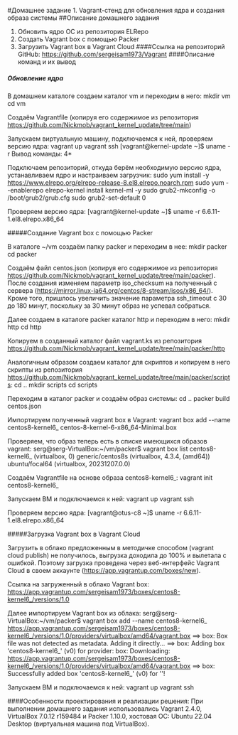 #Домашнее задание 1. Vagrant-стенд для обновления ядра и создания образа системы
##Описание домашнего задания
1) Обновить ядро ОС из репозитория ELRepo
2) Создать Vagrant box c помощью Packer
3) Загрузить Vagrant box в Vagrant Cloud
####Ссылка на репозиторий GitHub:
https://github.com/sergeisam1973/Vagrant
####Описание команд и их вывод
##### Обновление ядра

В домашнем каталоге создаем каталог vm и переходим в него:
mkdir vm
cd vm

Создаём Vagrantfile (копируя его содержимое из репозитория https://github.com/Nickmob/vagrant_kernel_update/tree/main)

Запускаем виртуальную машину, подключаемся к ней, проверяем версию ядра: 
vagrant up
vagrant ssh
[vagrant@kernel-update ~]$ uname -r
Вывод команды: 4*

Подключаем репозиторий, откуда берём необходимую версию ядра, устанавливаем ядро и настраиваем загрузчик:
sudo yum install -y https://www.elrepo.org/elrepo-release-8.el8.elrepo.noarch.rpm
sudo yum --enablerepo elrepo-kernel install kernel-ml -y
sudo grub2-mkconfig -o /boot/grub2/grub.cfg
sudo grub2-set-default 0

Проверяем версию ядра:
[vagrant@kernel-update ~]$ uname -r
6.6.11-1.el8.elrepo.x86_64

#####Создание Vagrant box c помощью Packer

В каталоге ~/vm создаём папку packer и переходим в нее:
mkdir packer
cd packer

Создаём файл centos.json (копируя его содержимое из репозитория https://github.com/Nickmob/vagrant_kernel_update/tree/main/packer). После создания изменяем параметр iso_checksum на полученный с сервера (https://mirror.linux-ia64.org/centos/8-stream/isos/x86_64/). Кроме того, пришлось увеличить значение параметра ssh_timeout с 30 до 180 минут, поскольку за 30 минут образ не успевал собраться.

Далее создаем в каталоге packer каталог http и переходим в него: 
mkdir http
cd http

Копируем в созданный каталог файл vagrant.ks из репозитория https://github.com/Nickmob/vagrant_kernel_update/tree/main/packer/http

Аналогичным образом создаем каталог для скриптов и копируем в него скрипты из репозитория https://github.com/Nickmob/vagrant_kernel_update/tree/main/packer/scripts:
cd ..
mkdir scripts
cd scripts

Переходим в каталог packer и создаём образ системы:
cd ..
packer build centos.json

Импортируем полученный vagrant box в Vagrant:
vagrant box add --name centos8-kernel6_ centos-8-kernel-6-x86_64-Minimal.box

Проверяем, что образ теперь есть в списке имеющихся образов vagrant:
serg@serg-VirtualBox:~/vm/packer$ vagrant box list
centos8-kernel6_ (virtualbox, 0)
generic/centos8s (virtualbox, 4.3.4, (amd64))
ubuntu/focal64   (virtualbox, 20231207.0.0)

Создаём Vagrantfile на основе образа centos8-kernel6_:
vagrant init centos8-kernel6_

Запускаем ВМ и подключаемся к ней: 
vagrant up
vagrant ssh

Проверяем версию ядра:
[vagrant@otus-c8 ~]$ uname -r
6.6.11-1.el8.elrepo.x86_64

#####Загрузка Vagrant box в Vagrant Cloud

Загрузить в облако предложенным в методичке способом (vagrant cloud publish) не получилось, выгрузка доходила до 100% и вылетала с ошибкой. Поэтому загрузка проведена через веб-интерфейс Vagrant Cloud в своем аккаунте (https://app.vagrantup.com/boxes/new).

Ссылка на загруженный в облако Vagrant box:
https://app.vagrantup.com/sergeisam1973/boxes/centos8-kernel6_/versions/1.0

Далее импортируем Vagrant box из облака:
serg@serg-VirtualBox:~/vm/packer$ vagrant box add --name centos8-kernel6_ https://app.vagrantup.com/sergeisam1973/boxes/centos8-kernel6_/versions/1.0/providers/virtualbox/amd64/vagrant.box
==> box: Box file was not detected as metadata. Adding it directly...
==> box: Adding box 'centos8-kernel6_' (v0) for provider: 
    box: Downloading: https://app.vagrantup.com/sergeisam1973/boxes/centos8-kernel6_/versions/1.0/providers/virtualbox/amd64/vagrant.box
==> box: Successfully added box 'centos8-kernel6_' (v0) for ''!

Запускаем ВМ и подключаемся к ней: 
vagrant up
vagrant ssh

####Особенности проектирования и реализации решения:
При выполнении домашнего задания использовались Vagrant 2.4.0, VirtualBox 7.0.12 r159484 и Packer 1.10.0, хостовая ОС: Ubuntu 22.04 Desktop (виртуальная машина под VirtualBox).